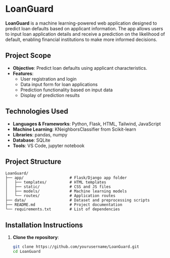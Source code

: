 
# LoanGuard

**LoanGuard** is a machine learning-powered web application designed to predict loan defaults based on applicant information. 
The app allows users to input loan application details and receive a prediction on the likelihood of default, 
enabling financial institutions to make more informed decisions.

## Project Scope
- **Objective**: Predict loan defaults using applicant characteristics.
- **Features**:
  - User registration and login
  - Data input form for loan applications
  - Prediction functionality based on input data
  - Display of prediction results

## Technologies Used
- **Languages & Frameworks**: Python, Flask, HTML, Tailwind, JavaScript
- **Machine Learning**: KNeighborsClassifier from Scikit-learn
- **Libraries**: pandas, numpy
- **Database**: SQLite
- **Tools**: VS Code, jupyter notebook

## Project Structure
```
LoanGuard/
├── app/                    # Flask/Django app folder
│   ├── templates/          # HTML templates
│   ├── static/             # CSS and JS files
│   ├── models/             # Machine learning models
│   └── routes/             # Application routes
├── data/                   # Dataset and preprocessing scripts
├── README.md               # Project documentation
└── requirements.txt        # List of dependencies
```

## Installation Instructions
1. **Clone the repository**:
   ```bash
   git clone https://github.com/yourusername/LoanGuard.git
   cd LoanGuard
   ```

